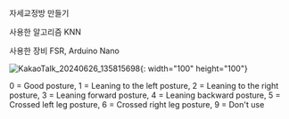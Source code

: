 자세교정방 만들기

사용한 알고리즘 KNN

사용한 장비 FSR, Arduino Nano

![KakaoTalk_20240626_135815698](https://github.com/sdds3441/Cushion/assets/124592031/088377be-87a7-4d9c-81ed-87f2adc5ddf8){: width="100" height="100"}

0 = Good posture,
1 = Leaning to the left posture,
2 = Leaning to the right posture,
3 = Leaning forward posture,
4 = Leaning backward posture,
5 = Crossed left leg posture,
6 = Crossed right leg posture,
9 = Don't use

